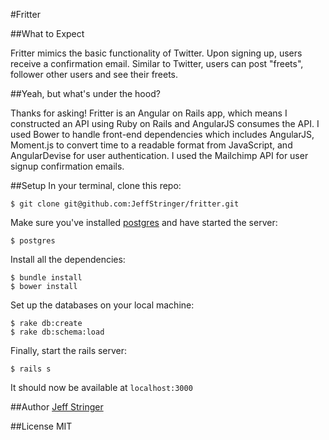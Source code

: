 #Fritter

##What to Expect

Fritter mimics the basic functionality of Twitter. Upon signing up, users receive a confirmation email. Similar to Twitter, users can post "freets", follower other users and see their freets.

##Yeah, but what's under the hood?

Thanks for asking! Fritter is an Angular on Rails app, which means I constructed an API using Ruby on Rails and AngularJS consumes the API. I used Bower to handle front-end dependencies which includes AngularJS, Moment.js to convert time to a readable format from JavaScript, and AngularDevise for user authentication. I used the Mailchimp API for user signup confirmation emails.


##Setup
In your terminal, clone this repo:

```console
$ git clone git@github.com:JeffStringer/fritter.git
```

Make sure you've installed [postgres](http://www.postgresql.org/download/) and have started the server:

```console
$ postgres
```

Install all the dependencies:

```console
$ bundle install
$ bower install
```

Set up the databases on your local machine:

```console
$ rake db:create
$ rake db:schema:load
```

Finally, start the rails server:

```console
$ rails s
```
It should now be available at `localhost:3000`


##Author
[Jeff Stringer](http://jeffstringer.gi)

##License
MIT